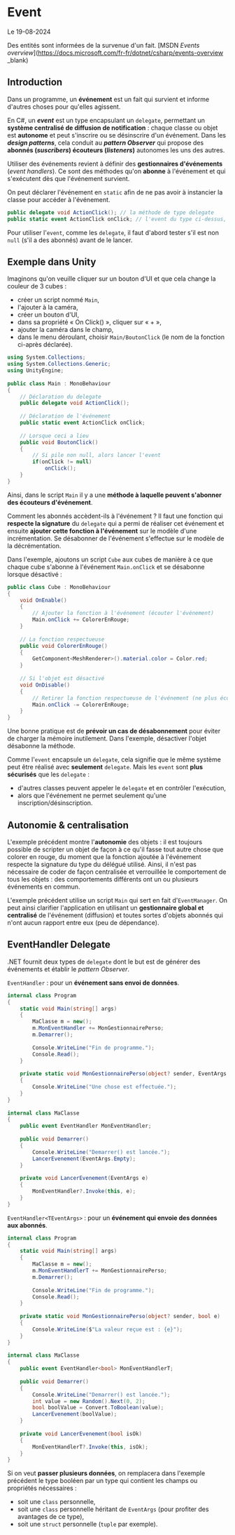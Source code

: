 # Event

Le 19-08-2024

Des entités sont informées de la survenue d'un fait. [MSDN *Events overview*](https://docs.microsoft.com/fr-fr/dotnet/csharp/events-overview _blank)

## Introduction

Dans un programme, un **événement** est un fait qui survient et informe d'autres choses pour qu'elles agissent.

En C#, un ***event*** est un type encapsulant un `delegate`, permettant un **système centralisé de diffusion de notification** : chaque classe ou objet est **autonome** et peut s'inscrire ou se désinscrire d'un événement. Dans les ***design patterns***, cela conduit au ***pattern Observer*** qui propose des **abonnés (*suscribers*) écouteurs (*listeners*)** autonomes les uns des autres. 

Utiliser des événements revient à définir des **gestionnaires d'événements** (*event handlers*). Ce sont des méthodes qu'on **abonne** à l'événement et qui s'exécutent dès que l'événement survient.

On peut déclarer l'événement en `static` afin de ne pas avoir à instancier la classe pour accéder à l'événement.

```C#
public delegate void ActionClick(); // la méthode de type delegate
public static event ActionClick onClick; // l'event du type ci-dessus, static éventuellement
```

Pour utiliser l'`event`, comme les `delegate`, il faut d'abord tester s'il est non `null` (s'il a des abonnés) avant de le lancer.

## Exemple dans Unity

Imaginons qu'on veuille cliquer sur un bouton d'UI et que cela change la couleur de 3 cubes :
- créer un script nommé `Main`,
- l'ajouter à la caméra,
- créer un bouton d'UI,
- dans sa propriété « On Click() », cliquer sur « + »,
- ajouter la caméra dans le champ,
- dans le menu déroulant, choisir `Main/BoutonClick` (le nom de la fonction ci-après déclarée).

```C#
using System.Collections;
using System.Collections.Generic;
using UnityEngine;
    
public class Main : MonoBehaviour
{
	// Déclaration du delegate
    public delegate void ActionClick();
    
    // Déclaration de l'événement
    public static event ActionClick onClick;
    
    // Lorsque ceci a lieu
    public void BoutonClick()
	{
        // Si pile non null, alors lancer l'event
        if(onClick != null)
            onClick();
	}
}
```

Ainsi, dans le script `Main` il y a une **méthode à laquelle peuvent s'abonner des écouteurs d'événement**. 

Comment les abonnés accèdent-ils à l'événement ? Il faut une fonction qui **respecte la signature** du `delegate` qui a permi de réaliser cet événement et ensuite **ajouter cette fonction à l'événement** sur le modèle d'une incrémentation. Se désabonner de l'événement s'effectue sur le modèle de la décrémentation. 

Dans l'exemple, ajoutons un script `Cube` aux cubes de manière à ce que chaque cube s'abonne à l'événement `Main.onClick` et se désabonne lorsque désactivé :

```C#
public class Cube : MonoBehaviour
{
    void OnEnable()
    {
        // Ajouter la fonction à l'événement (écouter l'événement)
        Main.onClick += ColorerEnRouge;  
    }
    
    // La fonction respectueuse
    public void ColorerEnRouge() 
    {
        GetComponent<MeshRenderer>().material.color = Color.red;
    }
    
    // Si l'objet est désactivé
	void OnDisable()
	{
        // Retirer la fonction respectueuse de l'événement (ne plus écouter l'événement)
		Main.onClick -= ColorerEnRouge; 
	}
}
```

Une bonne pratique est de **prévoir un cas de désabonnement** pour éviter de charger la mémoire inutilement. Dans l'exemple, désactiver l'objet désabonne la méthode.

Comme l'`event` encapsule un `delegate`, cela signifie que le même système peut être réalisé avec **seulement** `delegate`. Mais les `event` sont **plus sécurisés** que les `delegate` : 
- d'autres classes peuvent appeler le `delegate` et en contrôler l'exécution,
- alors que l'événement ne permet seulement qu'une inscription/désinscription.

## Autonomie & centralisation

L'exemple précédent montre l'**autonomie** des objets : il est toujours possible de scripter un objet de façon à ce qu'il fasse tout autre chose que colorer en rouge, du moment que la fonction ajoutée à l'événement respecte la signature du type du délégué utilisé. Ainsi, il n'est pas nécessaire de coder de façon centralisée et verrouillée le comportement de tous les objets : des comportements différents ont un ou plusieurs événements en commun.

L'exemple précédent utilise un script `Main` qui sert en fait d'`EventManager`. On peut ainsi clarifier l'application en utilisant un **gestionnaire global et centralisé** de l'événement (diffusion) et toutes sortes d'objets abonnés qui n'ont aucun rapport entre eux (peu de dépendance).

## EventHandler Delegate

.NET fournit deux types de `delegate` dont le but est de générer des événements et établir le *pattern Observer*.

`EventHandler` : pour un **événement sans envoi de données**.

```C#
internal class Program
{
	static void Main(string[] args)
	{
		MaClasse m = new();
		m.MonEventHandler += MonGestionnairePerso;
		m.Demarrer();
	
		Console.WriteLine("Fin de programme.");
		Console.Read();
	}
	
	private static void MonGestionnairePerso(object? sender, EventArgs e)
	{
		Console.WriteLine("Une chose est effectuée.");
	}
}
	
internal class MaClasse
{
	public event EventHandler MonEventHandler;
	
	public void Demarrer()
	{
		Console.WriteLine("Demarrer() est lancée.");
		LancerEvenement(EventArgs.Empty);
	}
	
	private void LancerEvenement(EventArgs e)
	{
		MonEventHandler?.Invoke(this, e);
	}
}
```

`EventHandler<TEventArgs>` : pour un **événement qui envoie des données aux abonnés**.

```C#
internal class Program
{
	static void Main(string[] args)
	{
		MaClasse m = new();
		m.MonEventHandlerT += MonGestionnairePerso;
		m.Demarrer();
	
		Console.WriteLine("Fin de programme.");
		Console.Read();
	}
	
	private static void MonGestionnairePerso(object? sender, bool e)
	{
		Console.WriteLine($"La valeur reçue est : {e}");
	}
}
	
internal class MaClasse
{
	public event EventHandler<bool> MonEventHandlerT;
	
	public void Demarrer()
	{
		Console.WriteLine("Demarrer() est lancée.");
		int value = new Random().Next(0, 2);
		bool boolValue = Convert.ToBoolean(value);
		LancerEvenement(boolValue);
	}
	
	private void LancerEvenement(bool isOk)
	{
		MonEventHandlerT?.Invoke(this, isOk);
	}
}
```

Si on veut **passer plusieurs données**, on remplacera dans l'exemple précédent le type booléen par un type qui contient les champs ou propriétés nécessaires :
- soit une `class` personnelle,
- soit une `class` personnelle héritant de `EventArgs` (pour profiter des avantages de ce type),
- soit une `struct` personnelle (`tuple` par exemple).

